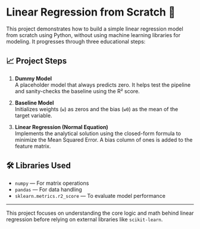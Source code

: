 ﻿# Linear Regression from Scratch 🧠

This project demonstrates how to build a simple linear regression model from scratch using Python, without using machine learning libraries for modeling. It progresses through three educational steps:

## 📈 Project Steps

1. **Dummy Model**  
   A placeholder model that always predicts zero. It helps test the pipeline and sanity-checks the baseline using the R² score.

2. **Baseline Model**  
   Initializes weights (`w`) as zeros and the bias (`w0`) as the mean of the target variable.

3. **Linear Regression (Normal Equation)**  
   Implements the analytical solution using the closed-form formula to minimize the Mean Squared Error. A bias column of ones is added to the feature matrix.

## 🛠 Libraries Used

- `numpy` — For matrix operations
- `pandas` — For data handling
- `sklearn.metrics.r2_score` — To evaluate model performance

---

This project focuses on understanding the core logic and math behind linear regression before relying on external libraries like `scikit-learn`.
